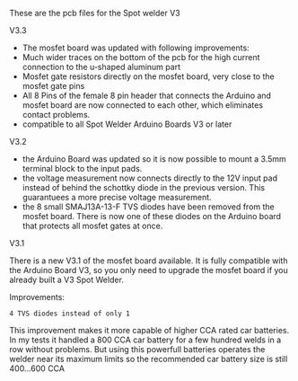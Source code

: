 These are the pcb files for the Spot welder V3


V3.3
- The mosfet board was updated with following improvements: 
- Much wider traces on the bottom of the pcb for the high current connection to the u-shaped aluminum part
- Mosfet gate resistors directly on the mosfet board, very close to the mosfet gate pins
- All 8 Pins of the female 8 pin header that connects the Arduino and mosfet board are now connected to each other, which eliminates contact problems.
- compatible to all Spot Welder Arduino Boards V3 or later


V3.2
- the Arduino Board was updated so it is now possible to mount a 3.5mm terminal block to the input pads. 
- the voltage measurement now connects directly to the 12V input pad instead of behind the schottky diode in the previous version. This guarantuees a more precise voltage measurement.
- the 8 small SMAJ13A-13-F TVS diodes have been removed from the mosfet board. There is now one of these diodes on the Arduino board that protects all mosfet gates at once.


V3.1

There is a new V3.1 of the mosfet board available. It is fully compatible with the Arduino Board V3, so you only need to upgrade the mosfet board if you already built a V3 Spot Welder. 

Improvements:

    4 TVS diodes instead of only 1

This improvement makes it more capable of higher CCA rated car batteries. In my tests it handled a 800 CCA car battery for a few hundred welds in a row without problems. But using this powerfull batteries operates the welder near its maximum limits so the recommended car battery size is still 400...600 CCA
